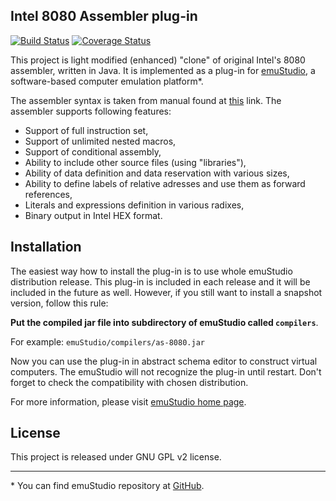 Intel 8080 Assembler plug-in
----------------------------
[![Build Status](https://travis-ci.org/vbmacher/as-8080.png)](https://travis-ci.org/vbmacher/as-8080)
[![Coverage Status](https://coveralls.io/repos/vbmacher/as-8080/badge.png?branch=branch-0_31)](https://coveralls.io/r/vbmacher/as-8080?branch=branch-0_31)

This project is light modified (enhanced) "clone" of original Intel's 8080 assembler, written in Java.
It is implemented as a plug-in for [emuStudio](http://emustudio.sf.net), a software-based computer
emulation platform\*.

The assembler syntax is taken from manual found at [this](http://www.classiccmp.org/dunfield/r/8080asm.pdf)
link. The assembler supports following features:

* Support of full instruction set,
* Support of unlimited nested macros,
* Support of conditional assembly,
* Ability to include other source files (using "libraries"),
* Ability of data definition and data reservation with various sizes,
* Ability to define labels of relative adresses and use them as forward references,
* Literals and expressions definition in various radixes,
* Binary output in Intel HEX format.

Installation
------------

The easiest way how to install the plug-in is to use whole emuStudio distribution release. This plug-in is
included in each release and it will be included in the future as well. However, if you still want to install
a snapshot version, follow this rule: 

**Put the compiled jar file into subdirectory of emuStudio called `compilers`**.

For example: `emuStudio/compilers/as-8080.jar`

Now you can use the plug-in in abstract schema editor to construct virtual computers. The emuStudio
will not recognize the plug-in until restart. Don't forget to check the compatibility with chosen
distribution.

For more information, please visit [emuStudio home page](http://emustudio.sourceforge.net/downloads.html).

License
-------

This project is released under GNU GPL v2 license.

* * *

\* You can find emuStudio repository at [GitHub](http://github.com/vbmacher/emuStudio).
